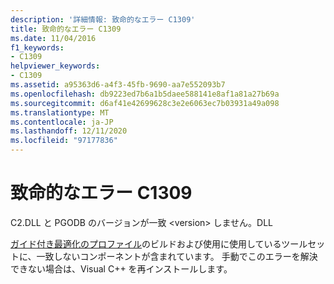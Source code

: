 ```yaml
---
description: '詳細情報: 致命的なエラー C1309'
title: 致命的なエラー C1309
ms.date: 11/04/2016
f1_keywords:
- C1309
helpviewer_keywords:
- C1309
ms.assetid: a95363d6-a4f3-45fb-9690-aa7e552093b7
ms.openlocfilehash: db9223ed7b6a1b5daee588141e8af1a81a27b69a
ms.sourcegitcommit: d6af41e42699628c3e2e6063ec7b03931a49a098
ms.translationtype: MT
ms.contentlocale: ja-JP
ms.lasthandoff: 12/11/2020
ms.locfileid: "97177836"
---
```

# <a name="fatal-error-c1309"></a>致命的なエラー C1309

C2.DLL と PGODB のバージョンが一致 \<version> しません。DLL

[ガイド付き最適化のプロファイル](../../build/profile-guided-optimizations.md)のビルドおよび使用に使用しているツールセットに、一致しないコンポーネントが含まれています。  手動でこのエラーを解決できない場合は、Visual C++ を再インストールします。
